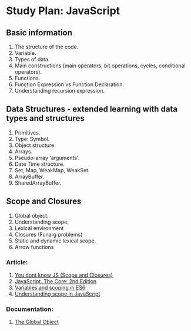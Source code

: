 # Study Plan: JavaScript

## Basic information
1. The structure of the code.
2. Variable.
3. Types of data.
4. Main constructions (main operators, bit operations, cycles, conditional operators).
5. Functions.
6. Function Expression vs Function Declaration.
7. Understanding recursion expression.

## Data Structures - extended learning with data types and structures
1. Primitives.
2. Type: Symbol.
3. Object structure.
4. Arrays.
5. Pseudo-array 'arguments'.
6. Date Time structure.
7. Set, Map, WeakMap, WeakSet.
8. ArrayBuffer.
9. SharedArrayBuffer.

## Scope and Closures 
  1. Global object.
  2. Understanding scope.
  3. Lexical environment
  4. Closures (Funarg problems)
  5. Static and dynamic lexical scope.
  6. Arrow functions
  
  ### Article: 
  1. [You dont know JS (Scope and Closures)](https://github.com/getify/You-Dont-Know-JS/tree/master/scope%20%26%20closures)
  2. [JavaScript. The Core: 2nd Edition](http://dmitrysoshnikov.com/ecmascript/javascript-the-core-2nd-edition/) 
  3. [Variables and scoping in ES6](http://2ality.com/2015/02/es6-scoping.html)
  3. [Understanding scope in JavaScript](https://scotch.io/tutorials/understanding-scope-in-javascript)
  
  ### Documentation: 
  1. [The Global Object](https://www.ecma-international.org/ecma-262/8.0/#sec-global-object)

